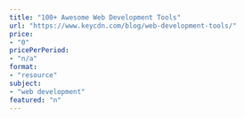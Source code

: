 ```yaml
---
title: "100+ Awesome Web Development Tools"
url: "https://www.keycdn.com/blog/web-development-tools/"
price: 
- "0"
pricePerPeriod: 
- "n/a"
format: 
- "resource"
subject: 
- "web development"
featured: "n"
---
```

